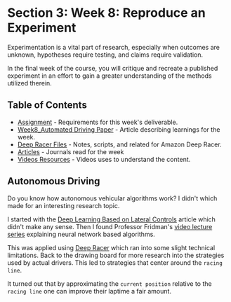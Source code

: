 # Section 3: Week 8: Reproduce an Experiment

Experimentation is a vital part of research, especially when outcomes are unknown, hypotheses require testing, and claims require validation. 

In the final week of the course, you will critique and recreate a published experiment in an effort to gain a greater understanding of the methods utilized therein.

## Table of Contents

- [Assignment](Assignment.md) - Requirements for this week's deliverable.
- [Week8_Automated Driving Paper](Week8_AutoDriver.docx) - Article describing learnings for the week.
- [Deep Racer Files](DeepRacer) - Notes, scripts, and related for Amazon Deep Racer.
- [Articles](Readings) - Journals read for the week
- [Videos Resources](Videos) - Videos uses to understand the content.

## Autonomous Driving

Do you know how autonomous vehicular algorithms work? I didn't which made for an interesting research topic.

I started with the [Deep Learning Based on Lateral Controls](Readings/Reinforcement_Learning_Deep_Learning_Based_Lateral_Control_for_Autonmous_Driving.pdf) article which didn't make any sense. Then I found Professor Fridman's [video lecture series](Videos) explaining neural network based algorithms.

This was applied using [Deep Racer](DeepRacer) which ran into some slight technical limitations. Back to the drawing board for more research into the strategies used by actual drivers. This led to strategies that center around the `racing line`.

It turned out that by approximating the `current position` relative to the `racing line` one can improve their laptime a fair amount.
